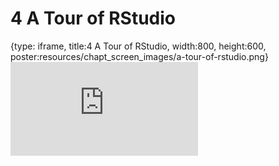# 4 A Tour of RStudio
 
{type: iframe, title:4 A Tour of RStudio, width:800, height:600, poster:resources/chapt_screen_images/a-tour-of-rstudio.png}
![](https://hutchdatascience.org/Tools_for_Reproducible_Workflows_in_R/a-tour-of-rstudio.html)
 

 
